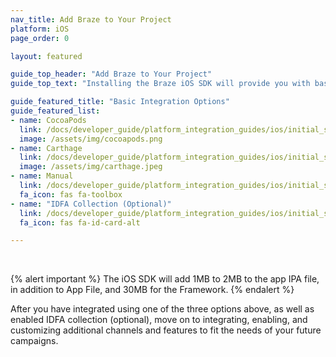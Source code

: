 ```yaml
---
nav_title: Add Braze to Your Project
platform: iOS
page_order: 0

layout: featured

guide_top_header: "Add Braze to Your Project"
guide_top_text: "Installing the Braze iOS SDK will provide you with basic analytics functionality (session handling) as well as basic in-app messages. You must further customize your integration for additional channels and features. <br> <br> The Braze iOS SDK can be installed or updated using CocoaPods, Carthage, or a Manual integration."

guide_featured_title: "Basic Integration Options"
guide_featured_list:
- name: CocoaPods
  link: /docs/developer_guide/platform_integration_guides/ios/initial_sdk_setup/cocoapods/
  image: /assets/img/cocoapods.png
- name: Carthage
  link: /docs/developer_guide/platform_integration_guides/ios/initial_sdk_setup/carthage_integration/
  image: /assets/img/carthage.jpeg
- name: Manual
  link: /docs/developer_guide/platform_integration_guides/ios/initial_sdk_setup/manual_integration_options/
  fa_icon: fas fa-toolbox
- name: "IDFA Collection (Optional)"
  link: /docs/developer_guide/platform_integration_guides/ios/initial_sdk_setup/optional_idfa_collection/
  fa_icon: fas fa-id-card-alt

---
```


<br>

{% alert important %}
The iOS SDK will add 1MB to 2MB to the app IPA file, in addition to App File, and 30MB for the Framework.
{% endalert %}

After you have integrated using one of the three options above, as well as enabled IDFA collection (optional), move on to integrating, enabling, and customizing additional channels and features to fit the needs of your future campaigns.  

<br>
